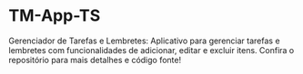 # TM-App-TS
Gerenciador de Tarefas e Lembretes: Aplicativo para gerenciar tarefas e lembretes com funcionalidades de adicionar, editar e excluir itens.  Confira o repositório para mais detalhes e código fonte!
